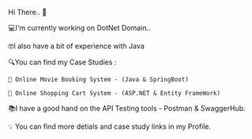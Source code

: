 Hi There..  👋

💻I'm currently working on DotNet Domain..

🤓I also have a bit of experience with Java 

🔍You can find my Case Studies :

	📍 Online Movie Booking System - (Java & SpringBoot)
	
	📍 Online Shopping Cart System - (ASP.NET & Entity FrameWork)

📚I have a good hand on the API Testing tools - Postman & SwaggerHub.

💡 You can find more detials and case study links in my Profile.

